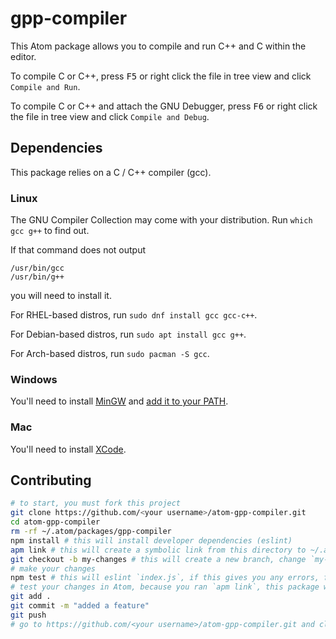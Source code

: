 # gpp-compiler

This Atom package allows you to compile and run C++ and C within the editor.

To compile C or C++, press <kbd>F5</kbd> or right click the file in tree view and click `Compile and Run`.

To compile C or C++ and attach the GNU Debugger, press <kbd>F6</kbd> or right click the file in tree view and click `Compile and Debug`.

## Dependencies

This package relies on a C / C++ compiler (gcc).

### Linux

The GNU Compiler Collection may come with your distribution. Run `which gcc g++` to find out.

If that command does not output

```
/usr/bin/gcc
/usr/bin/g++
```

you will need to install it.

For RHEL-based distros, run `sudo dnf install gcc gcc-c++`.

For Debian-based distros, run `sudo apt install gcc g++`.

For Arch-based distros, run `sudo pacman -S gcc`.

### Windows

You'll need to install [MinGW](http://www.mingw.org/) and [add it to your PATH](http://www.howtogeek.com/118594/how-to-edit-your-system-path-for-easy-command-line-access/).

### Mac

You'll need to install [XCode](https://developer.apple.com/xcode/).

## Contributing

<!-- i did not test this "guide", so it may not work perfectly -->

```bash
# to start, you must fork this project
git clone https://github.com/<your username>/atom-gpp-compiler.git
cd atom-gpp-compiler
rm -rf ~/.atom/packages/gpp-compiler
npm install # this will install developer dependencies (eslint)
apm link # this will create a symbolic link from this directory to ~/.atom/packages
git checkout -b my-changes # this will create a new branch, change `my-changes` to something else
# make your changes
npm test # this will eslint `index.js`, if this gives you any errors, fix them
# test your changes in Atom, because you ran `apm link`, this package will automatically load
git add .
git commit -m "added a feature"
git push
# go to https://github.com/<your username>/atom-gpp-compiler.git and click `Create Pull Request`
```
